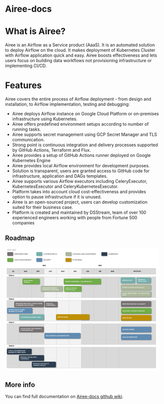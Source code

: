 # Airee-docs
# What is Airee? 
Airee is an Airflow as a Service product (AaaS).
It is an automated solution to deploy Airflow on the cloud. It makes deployment of Kubernetes Cluster with Airflow application quick and easy.
Airee boosts effectiveness and lets users focus on building data workflows not provisioning infrastructure or implementing CI/CD.

# Features
Airee covers the entire process of Airflow deployment - from design and installation, to Airflow implementation, testing and debugging:

- Airee deploys Airflow instance on Google Cloud Platform or on-premises infrastructure using Kubernetes.
- Airee offers predefined environment setups according to number of running tasks.
- Airee supports secret management using GCP Secret Manager and TLS communication.
- Strong point is continuous integration and delivery processes supported by GitHub Actions, Terraform and Flux.
- Airee provides a setup of GitHub Actions runner deployed on Google Kubernetes Engine
- Airee provides local Airflow environment for development purposes.
- Solution is transparent, users are granted access to GitHub code for infrastructure, application and DAGs templates.
- Airee supports various Airflow executors including CeleryExecutor, KubernetesExecutor and CeleryKubernetesExecutor.
- Platform takes into account cloud cost-effectiveness and provides option to pause infrastructure if it is unused.
- Airee is an open-sourced project, users can develop customization suited for their business case.
- Platform is created and maintained by DSStream, team of over 100 experienced engineers working with people from Fortune 500 companies

## Roadmap
![](https://github.com/ds-stream/Airee-docs/blob/main/Wiki_images/roadmap.PNG)

## More info
You can find full documentation on [Airee-docs github wiki](https://github.com/ds-stream/Airee-docs/wiki).
